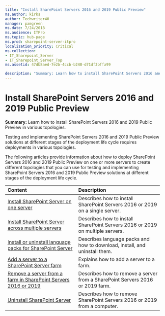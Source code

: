 ```yaml
---
title: "Install SharePoint Servers 2016 and 2019 Public Preview"
ms.author: kirks
author: Techwriter40
manager: pamgreen
ms.date: 7/24/2018
ms.audience: ITPro
ms.topic: hub-page
ms.prod: sharepoint-server-itpro
localization_priority: Critical
ms.collection:
- IT_Sharepoint_Server
- IT_Sharepoint_Server_Top
ms.assetid: 47db8aed-7e2b-4ccb-b248-d71df3bffa99

description: "Summary: Learn how to install SharePoint Servers 2016 and 2019 Public Preview in various topologies."
---
```


# Install SharePoint Servers 2016 and 2019 Public Preview

 **Summary:** Learn how to install SharePoint Servers 2016 and 2019 Public Preview in various topologies. 
  
Testing and implementing SharePoint Servers 2016 and 2019 Public Preview solutions at different stages of the deployment life cycle requires deployments in various topologies.
  
The following articles provide information about how to deploy SharePoint Servers 2016 and 2019 Public Preview on one or more servers to create different topologies that you can use for testing and implementing SharePoint Servers 2016 and 2019 Public Preview solutions at different stages of the deployment life cycle.
  
|**Content**|**Description**|
|:-----|:-----|
|[Install SharePoint Server on one server](install-sharepoint-server-2016-on-one-server.md) <br/> |Describes how to install SharePoint Servers 2016 or 2019 on a single server.  <br/> |
|[Install SharePoint Server across multiple servers](install-sharepoint-server-2016-across-multiple-servers.md) <br/> |Describes how to install SharePoint Servers 2016 or 2019 on multiple servers.  <br/> |
|[Install or uninstall language packs for SharePoint Server](install-or-uninstall-language-packs-0.md) <br/> |Describes language packs and how to download, install, and uninstall them.  <br/> |
|[Add a server to a SharePoint Server farm](add-a-server-to-a-sharepoint-server-2016-farm.md) <br/> |Explains how to add a server to a farm.  <br/> |
|[Remove a server from a farm in SharePoint Servers 2016 or 2019](../administration/remove-a-server-from-a-farm-in-sharepoint-server-2016.md) <br/> |Describes how to remove a server from a SharePoint Servers 2016 or 2019 farm.  <br/> |
|[Uninstall SharePoint Server](../administration/uninstall-sharepoint-server-2016.md) <br/> |Describes how to remove SharePoint Servers 2016 or 2019 from a computer.  <br/> |
   

